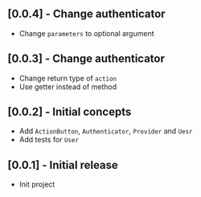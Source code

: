 ## [0.0.4] - Change authenticator

* Change `parameters` to optional argument

## [0.0.3] - Change authenticator

* Change return type of `action`
* Use getter instead of method

## [0.0.2] - Initial concepts

* Add `ActionButton`, `Authenticator`, `Provider` and `Uesr`
* Add tests for `User`

## [0.0.1] - Initial release

* Init project
